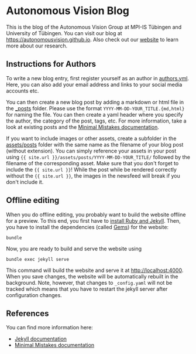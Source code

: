 # Autonomous Vision Blog

This is the blog of the Autonomous Vision Group at MPI-IS Tübingen and University of Tübingen.
You can visit our blog at <https://autonomousvision.github.io>.
Also check out our [website](https://avg.is.tuebingen.mpg.de/) to learn more about our research.

## Instructions for Authors

To write a new blog entry, first register yourself as an author in [authors.yml](https://github.com/autonomousvision/autonomousvision.github.io/blob/master/_data/authors.yml).
Here, you can also add your email address and links to your social media accounts etc.

You can then create a new blog post by adding a markdown or html file in the [_posts](https://github.com/autonomousvision/autonomousvision.github.io/tree/master/_posts) folder.
Please use the format `YYYY-MM-DD-YOUR_TITLE.{md,html}` for naming the file. You can then create a yaml header where you specify the author, the category of the post, tags, etc. For more information, take a look at existing posts and the [Minimal Mistakes documentation](https://mmistakes.github.io/minimal-mistakes/docs/posts/).

If you want to include images or other assets, create a subfolder in the [assets/posts](https://github.com/autonomousvision/autonomousvision.github.io/tree/master/assets/posts) folder with the same name as the filename of your blog post (without extension).
You can simply reference your assets in your post using `{{ site.url }}/assets/posts/YYYY-MM-DD-YOUR_TITLE/` followed by the filename of the corresponding asset.
Make sure that you don't forget to include the `{{ site.url }}`! While the post while be rendered correctly without the `{{ site.url }}`, the images in the newsfeed will break if you don't include it.


## Offline editing
When you do offline editing, you probably want to build the website offline for a preview.
To this end, you first have to [install Ruby and Jekyll](https://jekyllrb.com/docs/installation/).
Then, you have to install the dependencies (called [Gems](https://rubygems.org/)) for the website:
```
bundle
```

Now, you are ready to build and serve the website using
```
bundle exec jekyll serve
```

This command will build the website and serve it at <http://localhost:4000>.
When you save changes, the website will be automatically rebuilt in the background.
Note, however, that changes to `_config.yaml` will not be tracked which means that you have to restart the jekyll server after configuration changes.

## References
You can find more information here:

* [Jekyll documentation](https://jekyllrb.com/)
* [Minimal Mistakes documentation](https://mmistakes.github.io/minimal-mistakes/)
